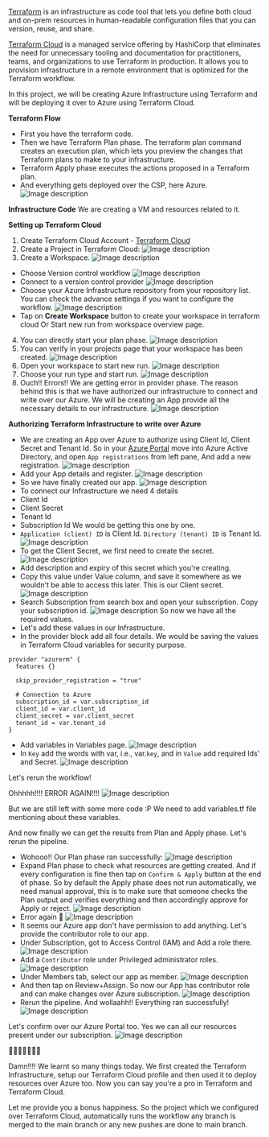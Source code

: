 [Terraform](https://www.terraform.io/) is an infrastructure as code tool that lets you define both cloud and on-prem resources in human-readable configuration files that you can version, reuse, and share.

[Terraform Cloud](https://cloud.hashicorp.com/products/terraform) is a managed service offering by HashiCorp that eliminates the need for unnecessary tooling and documentation for practitioners, teams, and organizations to use Terraform in production. It allows you to provision infrastructure in a remote environment that is optimized for the Terraform workflow.

In this project, we will be creating Azure Infrastructure using Terraform and will be deploying it over to Azure using Terraform Cloud.

**Terraform Flow**
- First you have the terraform code.
- Then we have Terraform Plan phase. The terraform plan command creates an execution plan, which lets you preview the changes that Terraform plans to make to your infrastructure.
- Terraform Apply phase executes the actions proposed in a Terraform plan.
- And everything gets deployed over the CSP, here Azure.
![Image description](https://dev-to-uploads.s3.amazonaws.com/uploads/articles/odtun8rbj9hgsb9brhuq.png)

**Infrastructure Code**
We are creating a VM and resources related to it. 
<script src="https://gist.github.com/aniketkumarsinha/60fe4463ef0387602831dd8052ea381d.js"></script>

**Setting up Terraform Cloud**

1. Create Terraform Cloud Account - [Terraform Cloud](https://www.hashicorp.com/products/terraform)
2. Create a Project in Terraform Cloud:
![Image description](https://dev-to-uploads.s3.amazonaws.com/uploads/articles/y949ss9lexpd5ridhozu.png)
3. Create a Workspace.
![Image description](https://dev-to-uploads.s3.amazonaws.com/uploads/articles/wdde76gof5yxc8vp1kpw.png)
 - Choose Version control workflow
![Image description](https://dev-to-uploads.s3.amazonaws.com/uploads/articles/n1gp6u6x1mez3kdvbt8n.png)
 - Connect to a version control provider
![Image description](https://dev-to-uploads.s3.amazonaws.com/uploads/articles/a8bat7opbkli0x9t1yrj.png)
 - Choose your Azure Infrastructure repository from your repository list. You can check the advance settings if you want to configure the workflow.
![Image description](https://dev-to-uploads.s3.amazonaws.com/uploads/articles/kd5dop1al2pugnalmqew.png)
 - Tap on **Create Workspace** button to create your workspace in terraform cloud Or Start new run from workspace overview page.
4. You can directly start your plan phase.
![Image description](https://dev-to-uploads.s3.amazonaws.com/uploads/articles/ht6c0c2krj3o8wzmwgnk.png)
5. You can verify in your projects page that your workspace has been created.
![Image description](https://dev-to-uploads.s3.amazonaws.com/uploads/articles/osfgv461t6slsonxjoo3.png)
6. Open your workspace to start new run.
![Image description](https://dev-to-uploads.s3.amazonaws.com/uploads/articles/u1z112gu2ntqq8nuz5vx.png)
7. Choose your run type and start run.
![Image description](https://dev-to-uploads.s3.amazonaws.com/uploads/articles/q263knx3mxpb9lfj3ith.png)
8. Ouch!! Errors!!
   We are getting error in provider phase. The reason behind this is that we have authorized our infrastructure to connect and write over our Azure. We will be creating an App provide all the necessary details to our infrastructure.
![Image description](https://dev-to-uploads.s3.amazonaws.com/uploads/articles/0178a4rs54hqgjtjam3o.png)

**Authorizing Terraform Infrastructure to write over Azure**
- We are creating an App over Azure to authorize using Client Id, Client Secret and Tenant Id. So in your [Azure Portal](https://portal.azure.com/) move into Azure Active Directory, and open `App registrations` from left pane, And add a new registration.
![Image description](https://dev-to-uploads.s3.amazonaws.com/uploads/articles/4p1bc3pibj9hfog28oef.png)
- Add your App details and register.
![Image description](https://dev-to-uploads.s3.amazonaws.com/uploads/articles/dja5n5a5hmppgm3alwsq.png)
- So we have finally created our app.
![Image description](https://dev-to-uploads.s3.amazonaws.com/uploads/articles/c42vlbil4aviwcvtwqck.png)
- To connect our Infrastructure we need 4 details
 - Client Id
 - Client Secret
 - Tenant Id
 - Subscription Id
We would be getting this one by one.
- `Application (client) ID` is Client Id.
  `Directory (tenant) ID` is Tenant Id.
![Image description](https://dev-to-uploads.s3.amazonaws.com/uploads/articles/n01jcz1nqjwwn4zjv0nu.png)
- To get the Client Secret, we first need to create the secret.
![Image description](https://dev-to-uploads.s3.amazonaws.com/uploads/articles/j8zkh7k7zylxbporn2cx.png)
 - Add description and expiry of this secret which you're creating.
 - Copy this value under Value column, and save it somewhere as we wouldn't be able to access this later. This is our Client secret.
![Image description](https://dev-to-uploads.s3.amazonaws.com/uploads/articles/yggxgu21wa9o97nf315n.png)
- Search Subscription from search box and open your subscription. Copy your subscription id.
![Image description](https://dev-to-uploads.s3.amazonaws.com/uploads/articles/l4jmyk0g0p57mwqr518k.png)
So now we have all the required values.
- Let's add these values in our Infrastructure.
 - In the provider block add all four details. We would be saving the values in Terraform Cloud variables for security purpose.
```
provider "azurerm" {
  features {}

  skip_provider_registration = "true"
  
  # Connection to Azure
  subscription_id = var.subscription_id
  client_id = var.client_id
  client_secret = var.client_secret
  tenant_id = var.tenant_id
}
```
 - Add variables in Variables page.
![Image description](https://dev-to-uploads.s3.amazonaws.com/uploads/articles/giji6tny99ldozgyp2yb.png)
  - In `Key` add the words with var, i.e., var.`key`, and in `Value` add required Ids' and Secret.
![Image description](https://dev-to-uploads.s3.amazonaws.com/uploads/articles/jns0v92i8f6phwqqt8c2.png)

Let's rerun the workflow!

Ohhhhh!!!! ERROR AGAIN!!!!
![Image description](https://dev-to-uploads.s3.amazonaws.com/uploads/articles/pte3o0sq7lmlo9i8vem0.png)

But we are still left with some more code :P
We need to add variables.tf file mentioning about these variables.
<script src="https://gist.github.com/aniketkumarsinha/e053e78122d4683567ad1327c818cea6.js"></script>

And now finally we can get the results from Plan and Apply phase. Let's rerun the pipeline.
- Wohooo!! Our Plan phase ran successfully:
![Image description](https://dev-to-uploads.s3.amazonaws.com/uploads/articles/or808kgvinu7t4hefah4.png)
- Expand Plan phase to check what resources are getting created. And if every configuration is fine then tap on `Confirm & Apply` button at the end of phase. So by default the Apply phase does not run automatically, we need manual approval, this is to make sure that someone checks the Plan output and verifies everything and then accordingly approve for Apply or reject.
![Image description](https://dev-to-uploads.s3.amazonaws.com/uploads/articles/d1i9t9fbo1ggnxa2mxea.png)
- Error again 🫠
![Image description](https://dev-to-uploads.s3.amazonaws.com/uploads/articles/b359xrmnrnllyu5a813y.png)
- It seems our Azure app don't have permission to add anything. Let's provide the contributor role to our app.
 - Under Subscription, got to Access Control (IAM) and Add a role there.
![Image description](https://dev-to-uploads.s3.amazonaws.com/uploads/articles/p31hlbpe9xfj2wwl8g4l.png)
 - Add a `Contributor` role under Privileged administrator roles.
![Image description](https://dev-to-uploads.s3.amazonaws.com/uploads/articles/dt9iw8nusgjp2thbkf9w.png)
 - Under Members tab, select our app as member.
![Image description](https://dev-to-uploads.s3.amazonaws.com/uploads/articles/21huwn8l97928mwqcqs8.png)
 - And then tap on Review+Assign. So now our App has contributor role and can make changes over Azure subscription.
![Image description](https://dev-to-uploads.s3.amazonaws.com/uploads/articles/2lk9ervpboi0xnof2cjx.png)
- Rerun the pipeline. And wollaahh!!
Everything ran successfully!
![Image description](https://dev-to-uploads.s3.amazonaws.com/uploads/articles/3fdkhg2fmcbwawd2skq9.png)

Let's confirm over our Azure Portal too. 
Yes we can all our resources present under our subscription.
![Image description](https://dev-to-uploads.s3.amazonaws.com/uploads/articles/eyp2ult5uid4uerv6tmp.png)

🤩🤩🤩🤩🤩🤩🤩

Damn!!!! We learnt so many things today. We first created the Terraform Infrastructure, setup our Terraform Cloud profile and then used it to deploy resources over Azure too. Now you can say you're a pro in Terraform and Terraform Cloud.

Let me provide you a bonus happiness. So the project which we configured over Terraform Cloud, automatically runs the workflow any branch is merged to the main branch or any new pushes are done to main branch.
 

































